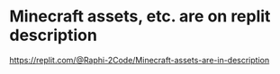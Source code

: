 # Minecraft assets, etc. are on replit description
https://replit.com/@Raphi-2Code/Minecraft-assets-are-in-description
